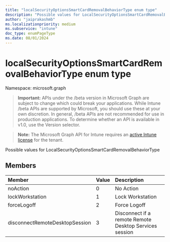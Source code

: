 ```yaml
---
title: "localSecurityOptionsSmartCardRemovalBehaviorType enum type"
description: "Possible values for LocalSecurityOptionsSmartCardRemovalBehaviorType"
author: "jaiprakashmb"
ms.localizationpriority: medium
ms.subservice: "intune"
doc_type: enumPageType
ms.date: 08/01/2024
---
```


# localSecurityOptionsSmartCardRemovalBehaviorType enum type

Namespace: microsoft.graph

> **Important:** APIs under the /beta version in Microsoft Graph are subject to change which could break your applications. While Intune /beta APIs are supported by Microsoft, you should use these at your own discretion. In general, /beta APIs are not recommended for use in production applications. To determine whether an API is available in v1.0, use the Version selector.

> **Note:** The Microsoft Graph API for Intune requires an [active Intune license](https://go.microsoft.com/fwlink/?linkid=839381) for the tenant.

Possible values for LocalSecurityOptionsSmartCardRemovalBehaviorType

## Members
|Member|Value|Description|
|:---|:---|:---|
|noAction|0|No Action|
|lockWorkstation|1|Lock Workstation|
|forceLogoff|2|Force Logoff|
|disconnectRemoteDesktopSession|3|Disconnect if a remote Remote Desktop Services session|